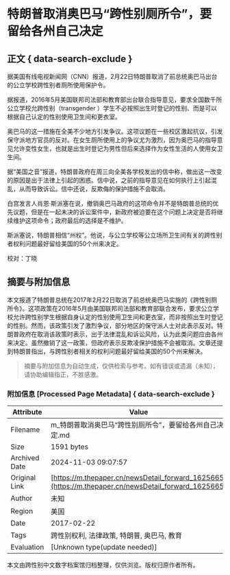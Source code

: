 # 特朗普取消奥巴马“跨性别厕所令”，要留给各州自己决定

## 正文 { data-search-exclude }


据美国有线电视新闻网（CNN）报道，2月22日特朗普取消了前总统奥巴马出台的公立学校跨性别者厕所使用保护令。

据报道，2016年5月美国联邦司法部和教育部出台联合指导意见，要求全国数千所公立学校允跨性别（transgender ）学生不必按照出生时登记的性别、而是可以根据自己认定的性别使用卫生间和更衣室。

奥巴马的这一措施在全美不少地方引发争议。这项议题在一些校区激起抗议，引发保守派地方官员的反对。在女生厕所使用上的争议尤为激烈，因为奥巴马的指导意见允许变性女生，也就是出生时登记为男性但后来选择作为女性生活的人使用女卫生间。

据“美国之音”报道，特朗普政府在周三向全美各学校发出的信中称，做出这一改变的原因是出于法律上引起的困惑。信中说，之前的指导意见在如何执行上引起混乱，从而导致诉讼。信中还说，反欺侮的保护措施不会取消。

白宫发言人肖恩·斯派塞在说，撤销奥巴马政府的这项命令并不是特朗普总统的优先议题，但是在一起未决的诉讼案件中，新政府被迫要在这个问题上决定是否将继续维护这项命令；政府最后的选择是不维护。

斯派塞说，特朗普相信“州权”。他说，与公立学校等公立场所卫生间有关的跨性别者权利问题最好留给美国的50个州来决定。

校对：丁晓

## 摘要与附加信息

<!-- tcd_abstract -->
本文报道了特朗普总统在2017年2月22日取消了前总统奥巴马实施的《跨性别厕所令》。这项政策在2016年5月由美国联邦司法部和教育部联合发布，要求公立学校允许跨性别学生根据自身认定的性别使用卫生间和更衣室，而非按照出生时登记的性别。然而，该政策引发了激烈争议，部分地区的保守派人士对此表示反对。特朗普政府在取消该政策时表示，出于法律混乱和诉讼风险，认为此类问题应由各州来决定。虽然撤销了这一政策，但政府表示反欺凌保护措施不会被取消。文章还提到特朗普指出，与跨性别者相关的权利问题最好留给美国的50个州来解决。
<!-- tcd_abstract_end -->

> 摘要与附加信息为自动生成，仅供检索与参考。如有错误或遗漏（未知），请协助编辑指正，不胜感激。

### 附加信息 [Processed Page Metadata] { data-search-exclude }

| Attribute       | Value                                  |
|-----------------|----------------------------------------|
| Filename        | m_特朗普取消奥巴马“跨性别厕所令”，要留给各州自己决定.md                             |
| Size            | 1591 bytes                           |
| Archived Date   | 2024-11-03 09:07:57                             |
| Original Link   | [https://m.thepaper.cn/newsDetail_forward_1625665](https://m.thepaper.cn/newsDetail_forward_1625665)                       |
| Author          | 未知                               |
| Region          | 美国                               |
| Date            | 2017-02-22                                 |
| Tags            | 跨性别权利, 法律政策, 特朗普, 奥巴马, 教育                                 |
| Evaluation            | [Unknown type(update needed)]                                 |
<!-- tcd_table_end -->

本文由跨性别中文数字档案馆归档整理，仅供浏览。版权归原作者所有。

